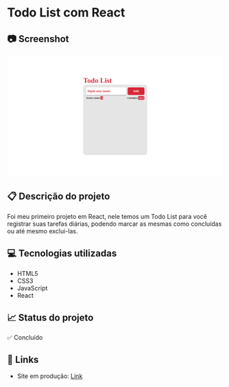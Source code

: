 # Todo List com React

## 📷 Screenshot
![Screenshot](https://github.com/gabrielmoraesy/Portfolio-Gabriel-Moraes/blob/master/img/projects/project-TodoList.png?raw=true "Screenshot")

## 📋 Descrição do projeto
Foi meu primeiro projeto em React, nele temos um Todo List para você registrar suas tarefas diárias, podendo marcar as mesmas como concluídas ou até mesmo exclui-las.

## 💻 Tecnologias utilizadas
- HTML5
- CSS3
- JavaScript
- React

## 📈 Status do projeto
✅ Concluído

## 🚀 Links 
- Site em produção: [Link]( "[Link](https://todo-list-gabrielmoraesy.vercel.app)")

